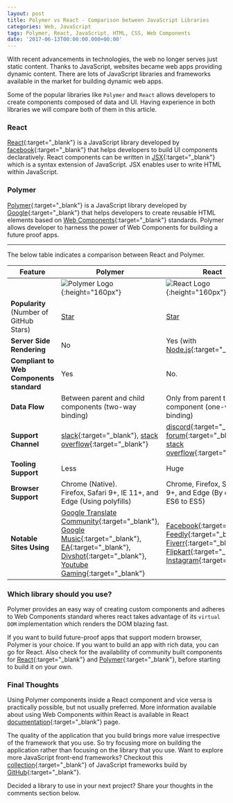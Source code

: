 ```yaml
---
layout: post
title: Polymer vs React - Comparison between JavaScript Libraries
categories: Web, JavaScript
tags: Polymer, React, JavaScript, HTML, CSS, Web Components
date: '2017-06-13T00:00:00.000+00:00'
---
```


With recent advancements in technologies, the web no longer serves just static content. Thanks to JavaScript, websites became web apps providing dynamic content. There are lots of JavaScript libraries and frameworks available in the market for building dynamic web apps. 

Some of the popular libraries like `Polymer` and `React` allows developers to create components composed of data and UI. Having experience in both libraries we will compare both of them in this article.

### React
[React](https://facebook.github.io/react/){:target="_blank"} is a JavaScript library developed by [facebook](https://code.facebook.com/){:target="_blank"} that helps developers to build UI components declaratively. React components can be written in [JSX](https://facebook.github.io/react/docs/introducing-jsx.html){:target="_blank"} which is a syntax extension of JavaScript. JSX enables user to write HTML within JavaScript.

### Polymer
[Polymer](https://www.polymer-project.org/){:target="_blank"} is a JavaScript library developed by [Google](https://developers.google.com){:target="_blank"} that helps developers to create reusable HTML elements based on [Web Components](https://www.webcomponents.org/introduction){:target="_blank"} standards. Polymer allows developer to harness the power of Web Components for building a future proof apps.

---

The below table indicates a comparison between React and Polymer.

Feature | Polymer | React
-|-|-
&nbsp; | ![Polymer Logo](https://www.polymer-project.org/images/logos/p-logo.png){:height="160px"} | ![React Logo](https://facebook.github.io/react/img/logo.svg){:height="160px"}
**Popularity** (Number of GitHub Stars) | <a class="github-button" href="https://github.com/polymer/polymer" data-icon="octicon-star" data-show-count="true" data-size="large" aria-label="Star polymer/polymer on GitHub">Star</a> | <a class="github-button" href="https://github.com/facebook/react" data-icon="octicon-star" data-show-count="true" data-size="large" aria-label="Star facebook/react on GitHub">Star</a>
**Server Side Rendering** | No | Yes (with [Node.js](https://nodejs.org/){:target="_blank"})
**Compliant to Web Components standard** | Yes | No. 
**Data Flow** | Between parent and child components (two-way binding)  | Only from parent to child component (one-way binding)
**Support Channel** | [slack](https://polymer.slack.com){:target="_blank"}, [stack overflow](https://stackoverflow.com/questions/tagged/polymer){:target="_blank"}  | [discord](https://discord.gg/0ZcbPKXt5bZjGY5n){:target="_blank"}, [forum](https://discuss.reactjs.org/){:target="_blank"}, [stack overflow](http://stackoverflow.com/questions/tagged/reactjs){:target="_blank"}
**Tooling Support** | Less | Huge
**Browser Support** | Chrome (Native). <br /> Firefox, Safari 9+, IE 11+,  and Edge (Using polyfills) | Chrome, Firefox, Safari, IE 9+, and Edge (By compiling ES6 to ES5)
**Notable Sites Using** | [Google Translate Community](http://translate.google.com/community){:target="_blank"}, [Google Music](https://play.google.com/music/listen){:target="_blank"}, [EA](http://www.ea.com/){:target="_blank"}, [Divshot](https://divshot.com){:target="_blank"}, [Youtube Gaming](https://gaming.youtube.com/){:target="_blank"} | [Facebook](https://facebook.com){:target="_blank"}, [Feedly](https://feedly.com){:target="_blank"}, [Fiverr](https://www.fiverr.com/){:target="_blank"}, [Flipkart](https://www.flipkart.com/){:target="_blank"}, [Instagram](https://instagram.com){:target="_blank"} 

### Which library should you use?
Polymer provides an easy way of creating custom components and adheres to Web Components standard wheres react takes advantage of its `virtual DOM` implementation which renders the DOM blazing fast.

If you want to build future-proof apps that support modern browser, Polymer is your choice. If you want to build an app with rich data, you can go for React. Also check for the availability of community built components for [React](https://www.npmjs.com/browse/keyword/react){:target="_blank"} and [Polymer](https://www.webcomponents.org/){:target="_blank"}, before starting to build it on your own.

### Final Thoughts
Using Polymer components inside a React component and vice versa is practically possible, but not usually preferred. More information available about using Web Components within React is available in React [documentation](https://facebook.github.io/react/docs/web-components.html){:target="_blank"} page.

The quality of the application that you build brings more value irrespective of the framework that you use. So try focusing more on building the application rather than focusing on the library that you use. Want to explore more JavaScript front-end frameworks? Checkout this [collection](https://github.com/showcases/front-end-javascript-frameworks){:target="_blank"} of JavaScript frameworks build by [GitHub](https://github.com){:target="_blank"}.

Decided a library to use in your next project? Share your thoughts in the comments section below.

<script async defer src="https://buttons.github.io/buttons.js"></script>
